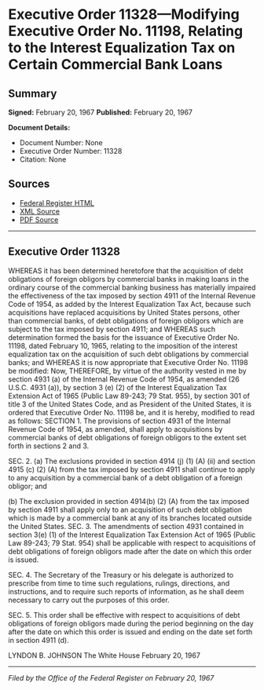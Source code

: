# Executive Order 11328—Modifying Executive Order No. 11198, Relating to the Interest Equalization Tax on Certain Commercial Bank Loans

## Summary

**Signed:** February 20, 1967
**Published:** February 20, 1967

**Document Details:**
- Document Number: None
- Executive Order Number: 11328
- Citation: None

## Sources
- [Federal Register HTML](https://www.presidency.ucsb.edu/documents/executive-order-11328-modifying-executive-order-no-11198-relating-the-interest)
- [XML Source](None)
- [PDF Source](None)

---

## Executive Order 11328

WHEREAS it has been determined heretofore that the acquisition of debt obligations of foreign obligors by commercial banks in making loans in the ordinary course of the commercial banking business has materially impaired the effectiveness of the tax imposed by section 4911 of the Internal Revenue Code of 1954, as added by the Interest Equalization Tax Act, because such acquisitions have replaced acquisitions by United States persons, other than commercial banks, of debt obligations of foreign obligors which are subject to the tax imposed by section 4911; and
WHEREAS such determination formed the basis for the issuance of Executive Order No. 11198, dated February 10, 1965, relating to the imposition of the interest equalization tax on the acquisition of such debt obligations by commercial banks; and
WHEREAS it is now appropriate that Executive Order No. 11198 be modified:
Now, THEREFORE, by virtue of the authority vested in me by section 4931 (a) of the Internal Revenue Code of 1954, as amended (26 U.S.C. 4931 (a)), by section 3 (e) (2) of the Interest Equalization Tax Extension Act of 1965 (Public Law 89-243; 79 Stat. 955), by section 301 of title 3 of the United States Code, and as President of the United States, it is ordered that Executive Order No. 11198 be, and it is hereby, modified to read as follows:
SECTION 1. The provisions of section 4931 of the Internal Revenue Code of 1954, as amended, shall apply to acquisitions by commercial banks of debt obligations of foreign obligors to the extent set forth in sections 2 and 3.

SEC. 2. (a) The exclusions provided in section 4914 (j) (1) (A) (ii) and section 4915 (c) (2) (A) from the tax imposed by section 4911 shall continue to apply to any acquisition by a commercial bank of a debt obligation of a foreign obligor; and

(b) The exclusion provided in section 4914(b) (2) (A) from the tax imposed by section 4911 shall apply only to an acquisition of such debt obligation which is made by a commercial bank at any of its branches located outside the United States.
SEC. 3. The amendments of section 4931 contained in section 3(e) (1) of the Interest Equalization Tax Extension Act of 1965 (Public Law 89-243; 79 Stat. 954) shall be applicable with respect to acquisitions of debt obligations of foreign obligors made after the date on which this order is issued.

SEC. 4. The Secretary of the Treasury or his delegate is authorized to prescribe from time to time such regulations, rulings, directions, and instructions, and to require such reports of information, as he shall deem necessary to carry out the purposes of this order.

SEC. 5. This order shall be effective with respect to acquisitions of debt obligations of foreign obligors made during the period beginning on the day after the date on which this order is issued and ending on the date set forth in section 4911 (d).

LYNDON B. JOHNSON
The White House
February 20, 1967

---

*Filed by the Office of the Federal Register on February 20, 1967*
